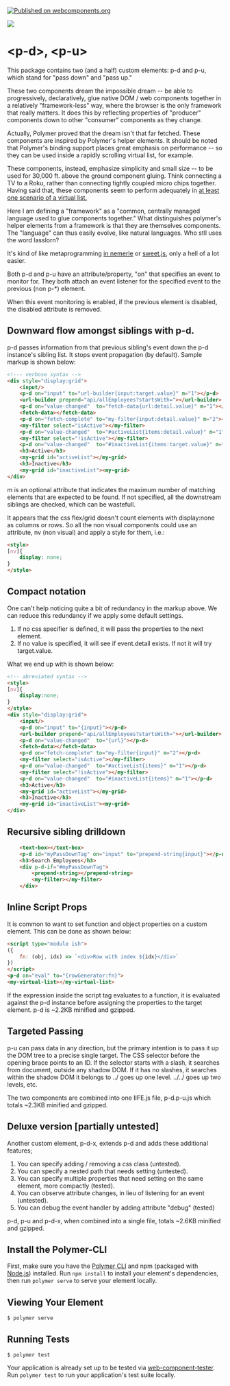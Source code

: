 [![Published on webcomponents.org](https://img.shields.io/badge/webcomponents.org-published-blue.svg)](https://www.webcomponents.org/element/bahrus/p-d.p-u)

<a href="https://nodei.co/npm/p-d.p-u/"><img src="https://nodei.co/npm/p-d.p-u.png"></a>


# \<p-d\>, \<p-u\>

This package contains two (and a half) custom elements:  p-d and p-u, which stand for "pass down" and "pass up."

These two components dream the impossible dream -- be able to progressively, declaratively, glue native DOM / web components together in a relatively "framework-less" way, where the browser is the only framework that really matters.  It does this by reflecting properties of "producer" components down to other "consumer" components as they change.

Actually, Polymer proved that the dream isn't that far fetched.  These components are inspired by Polymer's helper elements.  It should be noted that Polymer's binding support places great emphasis on performance -- so they can be used inside a rapidly scrolling virtual list, for example.  

These components, instead, emphasize simplicity and small size -- to be used for 30,000 ft. above the ground component gluing.  Think connecting a TV to a Roku, rather than connecting tightly coupled micro chips together.  Having said that, these components seem to perform adequately in [at least one scenario of a virtual list.](https://www.webcomponents.org/element/xtal-tree)  

Here I am defining a "framework" as a "common, centrally managed language used to glue components together."  What distinguishes polymer's helper elements from a framework is that they are themselves components.  The "language" can thus easily evolve, like natural languages.  Who stll uses the word lasslorn? 

It's kind of like metaprogramming [in nemerle](https://github.com/rsdn/nemerle/wiki/Macros-tutorial) or [sweet.js](https://www.sweetjs.org/), only a hell of a lot easier.

Both p-d and p-u have an attribute/property, "on" that specifies an event to monitor for.  They both attach an event listener for the specified event to the previous (non p-*) element.

When this event monitoring is enabled, if the previous element is disabled, the disabled attribute is removed.

##  Downward flow amongst siblings with p-d.

p-d  passes information from that previous sibling's event down the p-d instance's sibling list.  It stops event propagation (by default).  Sample markup is shown below: 

```html
<!--- verbose syntax -->
<div style="display:grid">
    <input/>                                                                    
    <p-d on="input" to="url-builder{input:target.value}" m="1"></p-d>
    <url-builder prepend="api/allEmployees?startsWith="></url-builder>    
    <p-d on="value-changed"  to="fetch-data{url:detail.value}" m="1"></p-d>
    <fetch-data></fetch-data>                                                   
    <p-d on="fetch-complete" to="my-filter{input:detail.value}" m="2"></p-d>
    <my-filter select="isActive"></my-filter>                                   
    <p-d on="value-changed"  to="#activeList{items:detail.value}" m="1"></p-d>
    <my-filter select="!isActive"></my-filter>                                  
    <p-d on="value-changed"  to="#inactiveList{items:target.value}" m="1"></p-d>
    <h3>Active</h3>
    <my-grid id="activeList"></my-grid>
    <h3>Inactive</h3>
    <my-grid id="inactiveList"><my-grid>
</div>
```

m is an optional attribute that indicates the maximum number of matching elements that are expected to be found.  If not specified, all the downstream siblings are checked, which can be wastefull.

It appears that the css flex/grid doesn't count elements with display:none as columns or rows.  So all the non visual components could use an attribute, nv (non visual) and apply a style for them, i.e.: 

```html
<style>
[nv]{
    display: none;
}
</style>
```

## Compact notation
One can't help noticing quite a bit of redundancy in the markup above.  We can reduce this redundancy if we apply some default settings.

1)  If no css specifier is defined, it will pass the properties to the next element.
2)  If no value is specified, it will see if event.detail exists.  If not it will try target.value.  

What we end up with is shown below:

```html
<!-- abreviated syntax -->
<style>
[nv]{
    display:none;
}
</style>
<div style="display:grid">
    <input/>                                                                    
    <p-d on="input" to="{input}"></p-d>
    <url-builder prepend="api/allEmployees?startsWith="></url-builder>   
    <p-d on="value-changed"  to="{url}"></p-d>
    <fetch-data></fetch-data>                                                   
    <p-d on="fetch-complete" to="my-filter{input}" m="2"></p-d>
    <my-filter select="isActive"></my-filter>                                   
    <p-d on="value-changed"  to="#activeList{items}" m="1"></p-d>
    <my-filter select="!isActive"></my-filter>                                  
    <p-d on="value-changed"  to="#inactiveList{items}" m="1"></p-d>
    <h3>Active</h3>
    <my-grid id="activeList"></my-grid>
    <h3>Inactive</h3>
    <my-grid id="inactiveList"><my-grid>
</div>
```


## Recursive sibling drilldown

```html   
    <text-box></text-box>                                                               
    <p-d id="myPassDownTag" on="input" to="prepend-string{input}"></p-d>
    <h3>Search Employees</h3>
    <div p-d-if="#myPassDownTag">
        <prepend-string></prepend-string>
        <my-filter></my-filter>
    </div>
```


## Inline Script Props

It is common to want to set function and object properties on a custom element.  This can be done as shown below:

```html
<script type="module ish">
({
    fn: (obj, idx) => `<div>Row with index ${idx}</div>`
})
</script>
<p-d on="eval" to="{rowGenerator:fn}">
<my-virtual-list></my-virtual-list>
```

If the expression inside the script tag evaluates to a function, it is evaluated against the p-d instance before assigning the properties to the target element.
p-d is ~2.2KB minified and gzipped.

## Targeted Passing    

p-u can pass data in any direction, but the primary intention is to pass it up the DOM tree to a precise single target.  The CSS selector before the opening brace points to an ID.  If the selector starts with  a slash, it searches from document, outside any shadow DOM.  If it has no slashes, it searches within the shadow DOM it belongs to  ../ goes up one level. ../../ goes up two levels, etc.

The two components are combined into one IIFE.js file, p-d.p-u.js which totals ~2.3KB minified and gzipped.

## Deluxe version [partially untested]

Another custom element, p-d-x, extends p-d and adds these additional features;

1)  You can specify adding / removing a css class (untested).
2)  You can specify a nested path that needs setting (untested).
3)  You can  specify multiple properties that need setting on the same element, more compactly (tested).
4)  You can observe attribute changes, in lieu of listening for an event (untested). 
5)  You can debug the event handler by adding attribute "debug" (tested) 

p-d, p-u and p-d-x, when combined into a single file, totals ~2.6KB minified and gzipped.

## Install the Polymer-CLI

First, make sure you have the [Polymer CLI](https://www.npmjs.com/package/polymer-cli) and npm (packaged with [Node.js](https://nodejs.org)) installed. Run `npm install` to install your element's dependencies, then run `polymer serve` to serve your element locally.

## Viewing Your Element

```
$ polymer serve
```

## Running Tests

```
$ polymer test
```

Your application is already set up to be tested via [web-component-tester](https://github.com/Polymer/web-component-tester). Run `polymer test` to run your application's test suite locally.
